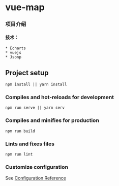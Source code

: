 # vue-map

### 项目介绍

#### 技术：

    * Echarts
    * vuejs
    * Jsonp

## Project setup

```
npm install || yarn install
```

### Compiles and hot-reloads for development

```
npm run serve || yarn serv
```

### Compiles and minifies for production

```
npm run build
```

### Lints and fixes files

```
npm run lint
```

### Customize configuration

See [Configuration Reference](https://cli.vuejs.org/config/)
